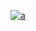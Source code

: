 [
![a](https://user-images.githubusercontent.com/52860492/62409332-49a53e00-b5cd-11e9-8996-201d48cc87a8.png)
](https://newsmania.club/?p=39)
